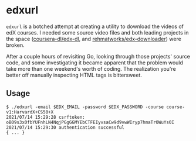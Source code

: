 # edxurl

`edxurl` is a botched attempt at creating a utility to download the videos of edX courses.
I needed some source video files and both leading projects in the space
([coursera-dl/edx-dl](https://github.com/coursera-dl/edx-dl), and
[rehmatworks/edx-downloader](https://github.com/rehmatworks/edx-downloader))
were broken.

After a couple hours of revisiting Go, looking through those projects' source code,
and some investigating it became apparent that the problem would take more than one
weekend's worth of coding.
The realization you're better off manually inspecting HTML tags is bittersweet.

## Usage

```console
$ ./edxurl -email $EDX_EMAIL -password $EDX_PASSWORD -course course-v1:HarvardX+CS50+X
2021/07/14 15:29:28 csrftoken: oB09s3x0fbYUFnhLN4NqjPGgGGMYEbCTFEIyvsaCw9d9vwWIryp7hmaTrOWuYs0I
2021/07/14 15:29:30 authentication successful
{ ... }
```
